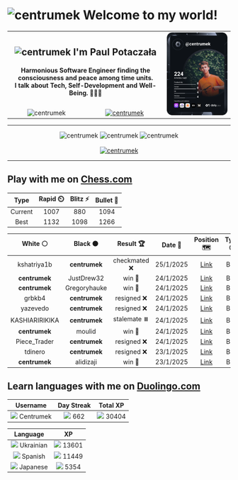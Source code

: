 <h1>
  <img
    src="https://emojis.slackmojis.com/emojis/images/1531849430/4246/blob-sunglasses.gif"
    width="30"
    alt="centrumek"
  />
  Welcome to my world!
</h1>

<table>
  <tbody>
    <tr>
      <td align="center" width="70%" colspan="2">
        <h2>
          <img
            src="https://raw.githubusercontent.com/MartinHeinz/MartinHeinz/master/wave.gif"
            width="30px"
            alt="centrumek"
          />
          I'm Paul Potaczała
        </h2>
        <h4>
          Harmonious Software Engineer finding the consciousness and peace among time units.
          <br/>
          I talk about Tech, Self-Development and Well-Being. 🌿🧘🚀
        </h4>
      </td>
      <td width="30%" rowspan="2">
        <a href="https://app.daily.dev/centrumek">
          <img
            src="./devcard.svg"
            alt="centrumek"
          />
        </a>
      </td>
    </tr>
    <tr align="center">
      <td>
        <img
          src="https://komarev.com/ghpvc/?username=centrumek&label=visitors&color=0e75b6&style=flat"
          alt="centrumek"
        >
      </td>
      <td>
        <a href="https://stackoverflow.com/users/14496012/centrumek">
          <img
            src="https://stackoverflow.com/users/flair/14496012.png?theme=dark"
            alt="centrumek"
          >
        </a>
      </td>
    </tr>
  </tbody>
</table>

---
<div align="center">
  <img 
    src="https://github-readme-stats.vercel.app/api?username=centrumek&show_icons=true&count_private=true&theme=dark&hide_border=true&hide=issues,contribs&bg_color=00000000"
    alt="centrumek"
  />
  <img
    src="https://github-readme-stats.vercel.app/api/top-langs/?username=centrumek&layout=compact&hide_border=true&theme=dark&bg_color=00000000&langs_count=6&exclude_repo=air-statistic-app"
    alt="centrumek"
  />
  <img 
    src="https://github-readme-streak-stats.herokuapp.com?user=centrumek&theme=dark&hide_border=true&background=FFFFFF00"
    alt="centrumek"
  />
  <br/>
  <br/>
  <a href="https://www.buymeacoffee.com/centrumek">
    <img
      src="https://cdn.buymeacoffee.com/buttons/v2/default-orange.png"
      height="50"
      width="210"
      alt="centrumek"
    />
  </a>
</div>

---

## Play with me on [Chess.com](https://www.chess.com/member/centrumek)

<div align="center">
<!--START_SECTION:chessStats-->
<!-- Automatically generated with https://github.com/Balastrong/chess-stats-action -->

| Type | Rapid ⏲️ | Blitz ⚡ | Bullet 🔫 |
|:---:|:---:|:---:|:---:|
| Current | 1007 | 880 | 1094 |
| Best | 1132 | 1098 | 1266 |

| White ⚪ | Black ⚫ | Result 🏆 | Date 📅 | Position 🗺️ | Type 🕕 |
|:---:|:---:|:---:|:---:|:---:|:---:|
| kshatriya1b | **centrumek** | checkmated ❌ | 25/1/2025 | <a href="http://www.ee.unb.ca/cgi-bin/tervo/fen.pl?select=2b1r3/p3k2p/2p1PQ2/4B3/4p3/PP5P/6R1/6K1 b - -">Link</a> | Blitz |
| **centrumek** | JustDrew32 | win 🥇 | 24/1/2025 | <a href="http://www.ee.unb.ca/cgi-bin/tervo/fen.pl?select=8/7p/4npk1/3p4/1P1P4/2PRK3/7P/8 b - -">Link</a> | Blitz |
| **centrumek** | Gregoryhauke | win 🥇 | 24/1/2025 | <a href="http://www.ee.unb.ca/cgi-bin/tervo/fen.pl?select=8/1R6/p7/R7/8/8/k1P5/6K1 b - -">Link</a> | Blitz |
| grbkb4 | **centrumek** | resigned ❌ | 24/1/2025 | <a href="http://www.ee.unb.ca/cgi-bin/tervo/fen.pl?select=8/8/7p/p1k5/6PP/2P5/PP1K4/8 b - -">Link</a> | Blitz |
| yazevedo | **centrumek** | resigned ❌ | 24/1/2025 | <a href="http://www.ee.unb.ca/cgi-bin/tervo/fen.pl?select=1k6/p4R1p/2p5/5n2/3P4/1Q3Pr1/PP3KP1/R7 b - -">Link</a> | Blitz |
| KASHIARIRIKIKA | **centrumek** | stalemate ⏸️ | 24/1/2025 | <a href="http://www.ee.unb.ca/cgi-bin/tervo/fen.pl?select=5Q2/1k2K3/8/QP6/8/8/8/8 b - -">Link</a> | Blitz |
| **centrumek** | moulid | win 🥇 | 24/1/2025 | <a href="http://www.ee.unb.ca/cgi-bin/tervo/fen.pl?select=rnq1k2r/pp3pp1/2p1pn1p/b2p4/1P1P2P1/P1NBPQ1P/2PB1P2/R3K2R b KQkq b3">Link</a> | Blitz |
| Piece_Trader | **centrumek** | resigned ❌ | 24/1/2025 | <a href="http://www.ee.unb.ca/cgi-bin/tervo/fen.pl?select=3k4/5R2/p1p3p1/4Pp2/Q1pP4/2P5/PP3PP1/2K5 b - -">Link</a> | Blitz |
| tdinero | **centrumek** | resigned ❌ | 23/1/2025 | <a href="http://www.ee.unb.ca/cgi-bin/tervo/fen.pl?select=Q7/P1k5/8/8/8/8/5PP1/6K1 b - -">Link</a> | Blitz |
| **centrumek** | alidizaji | win 🥇 | 23/1/2025 | <a href="http://www.ee.unb.ca/cgi-bin/tervo/fen.pl?select=3r1k1B/1R1P1p2/p4N2/2Q2n1p/8/5K2/P2b1P2/5R2 b - -">Link</a> | Blitz |

<!--END_SECTION:chessStats-->
</div>

## Learn languages with me on [Duolingo.com](https://www.duolingo.com/profile/Centrumek)

<div align="center">
<!--START_SECTION:duolingoStats-->
<!-- Automatically generated with https://github.com/centrumek/duolingo-readme-stats-->

| Username | Day Streak | Total XP |
|:---:|:---:|:---:|
| <img src="https://raw.githubusercontent.com/centrumek/duolingo-readme-stats/main/assets/duolingo.png" height="12"> Centrumek | <img src="https://raw.githubusercontent.com/centrumek/duolingo-readme-stats/main/assets/streakinactive.svg" height="12"> 662 | <img src="https://raw.githubusercontent.com/centrumek/duolingo-readme-stats/main/assets/xp.svg" height="12"> 30404 | <img src="https://raw.githubusercontent.com/centrumek/duolingo-readme-stats/main/assets/xp.svg" height="12"> 0 |

| Language | XP |
|:---:|:---:|
| <img src="https://raw.githubusercontent.com/centrumek/duolingo-readme-stats/main/assets/langs/ukrainian.svg" height="12"> Ukrainian | <img src="https://raw.githubusercontent.com/centrumek/duolingo-readme-stats/main/assets/xp.svg" height="12"> 13601 |
| <img src="https://raw.githubusercontent.com/centrumek/duolingo-readme-stats/main/assets/langs/spanish.svg" height="12"> Spanish | <img src="https://raw.githubusercontent.com/centrumek/duolingo-readme-stats/main/assets/xp.svg" height="12"> 11449 |
| <img src="https://raw.githubusercontent.com/centrumek/duolingo-readme-stats/main/assets/langs/japanese.svg" height="12"> Japanese | <img src="https://raw.githubusercontent.com/centrumek/duolingo-readme-stats/main/assets/xp.svg" height="12"> 5354 |

<!--END_SECTION:duolingoStats-->
</div>
<!--
**centrumek/centrumek** is a ✨ _special_ ✨ repository because its `README.md` (this file) appears on your GitHub profile.

Here are some ideas to get you started:

- 🔭 I’m currently working on ...
- 🌱 I’m currently learning ...
- 👯 I’m looking to collaborate on ...
- 🤔 I’m looking for help with ...
- 💬 Ask me about ...
- 📫 How to reach me: ...
- 😄 Pronouns: ...
- ⚡ Fun fact: ...
-->

